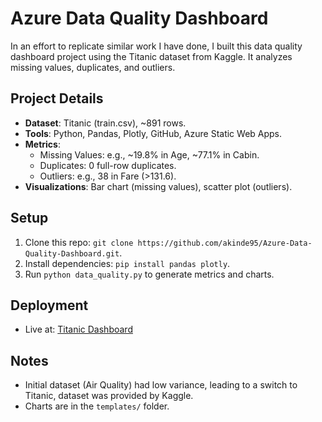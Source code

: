 # Azure Data Quality Dashboard

In an effort to replicate similar work I have done, I built this data quality dashboard project using the Titanic dataset from Kaggle. It analyzes missing values, duplicates, and outliers.

## Project Details
- **Dataset**: Titanic (train.csv), ~891 rows.
- **Tools**: Python, Pandas, Plotly, GitHub, Azure Static Web Apps.
- **Metrics**:
  - Missing Values: e.g., ~19.8% in Age, ~77.1% in Cabin.
  - Duplicates: 0 full-row duplicates.
  - Outliers: e.g., 38 in Fare (>131.6).
- **Visualizations**: Bar chart (missing values), scatter plot (outliers).

## Setup
1. Clone this repo: `git clone https://github.com/akinde95/Azure-Data-Quality-Dashboard.git`.
2. Install dependencies: `pip install pandas plotly`.
3. Run `python data_quality.py` to generate metrics and charts.

## Deployment
- Live at: [Titanic Dashboard](https://gray-island-05a9a2e10.1.azurestaticapps.net)

## Notes
- Initial dataset (Air Quality) had low variance, leading to a switch to Titanic, dataset was provided by Kaggle.
- Charts are in the `templates/` folder.
